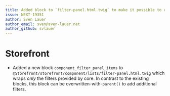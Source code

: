 ```yaml
---
title: Added block to `filter-panel.html.twig` to make it possible to easily/robustly add filters to the storefront
issue: NEXT-19351
author: Sven Lauer
author_email: sven@sven-lauer.net
author_github: svlauer
---
```

# Storefront
*  Added a new block `component_filter_panel_items` to `@Storefront/storefront/component/lists/filter-panel.html.twig` which wraps *only* the filters provided by core. In contrast to the existing blocks, this block can be overwritten-with-`parent()` to add additional filters.
